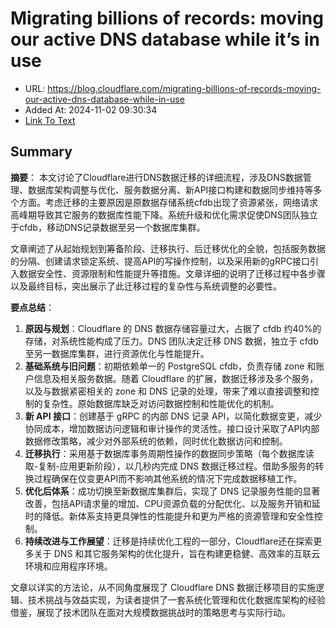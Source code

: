 # Migrating billions of records: moving our active DNS database while it’s in use
- URL: https://blog.cloudflare.com/migrating-billions-of-records-moving-our-active-dns-database-while-in-use
- Added At: 2024-11-02 09:30:34
- [Link To Text](2024-11-02-migrating-billions-of-records-moving-our-active-dns-database-while-it’s-in-use_raw.md)

## Summary
**摘要**：
本文讨论了Cloudflare进行DNS数据迁移的详细流程，涉及DNS数据管理、数据库架构调整与优化、服务数据分离、新API接口构建和数据同步维持等多个方面。考虑迁移的主要原因是原数据存储系统cfdb出现了资源紧张，网络请求高峰期导致其它服务的数据库性能下降。系统升级和优化需求促使DNS团队独立于cfdb，移动DNS记录数据至另一个数据库集群。

文章阐述了从起始规划到筹备阶段、迁移执行、后迁移优化的全貌，包括服务数据的分隔、创建请求锁定系统、提高API的写操作控制，以及采用新的gRPC接口引入数据安全性、资源限制和性能提升等措施。文章详细的说明了迁移过程中各步骤以及最终目标，突出展示了此迁移过程的复杂性与系统调整的必要性。

**要点总结**：
1. **原因与规划**：Cloudflare 的 DNS 数据存储容量过大，占据了 cfdb 约40%的存储，对系统性能构成了压力。DNS 团队决定迁移 DNS 数据，独立于 cfdb 至另一数据库集群，进行资源优化与性能提升。
2. **基础系统与旧问题**：初期依赖单一的 PostgreSQL cfdb，负责存储 zone 和账户信息及相关服务数据。随着 Cloudflare 的扩展，数据迁移涉及多个服务，以及与数据紧密相关的 zone 和 DNS 记录的处理，带来了难以直接调整和控制的复杂性。原始数据库缺乏对访问数据控制和性能优化的机制。
3. **新 API 接口**：创建基于 gRPC 的内部 DNS 记录 API，以简化数据变更，减少协同成本，增加数据访问逻辑和审计操作的灵活性。接口设计采取了API内部数据修改策略，减少对外部系统的依赖，同时优化数据访问和控制。
4. **迁移执行**：采用基于数据库事务周期性操作的数据同步策略（每个数据库读取-复制-应用更新阶段），以几秒内完成 DNS 数据迁移过程。借助多服务的转换过程确保在仅变更API而不影响其他系统的情况下完成数据移植工作。
5. **优化后体系**：成功切换至新数据库集群后，实现了 DNS 记录服务性能的显著改善，包括API请求量的增加、CPU资源负载的分配优化、以及服务开销和延时的降低。新体系支持更具弹性的性能提升和更为严格的资源管理和安全性控制。
6. **持续改进与工作展望**：迁移是持续优化工程的一部分，Cloudflare还在探索更多关于 DNS 和其它服务架构的优化提升，旨在构建更稳健、高效率的互联云环境和应用程序环境。

文章以详实的方法论，从不同角度展现了 Cloudflare DNS 数据迁移项目的实施逻辑、技术挑战与效益实现，为读者提供了一套系统化管理和优化数据库架构的经验借鉴，展现了技术团队在面对大规模数据挑战时的策略思考与实际行动。
